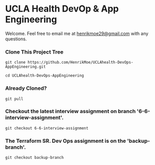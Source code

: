 # UCLA Health DevOp & App Engineering 

Welcome. Feel free to email me at henrikmoe29@gmail.com with any questions. 

### Clone This Project Tree

`git clone https://github.com/HenrikMoe/UCLAhealth-DevOps-AppEngineering.git`

`cd UCLAhealth-DevOps-AppEngineering`

### Already Cloned? 

`git pull`

### Checkout the latest interview assignment on branch '6-6-interview-assignment'.

`git checkout 6-6-interview-assignment`

### The Terraform SR. Dev Ops assignment is on the 'backup-branch'.

`git checkout backup-branch`
